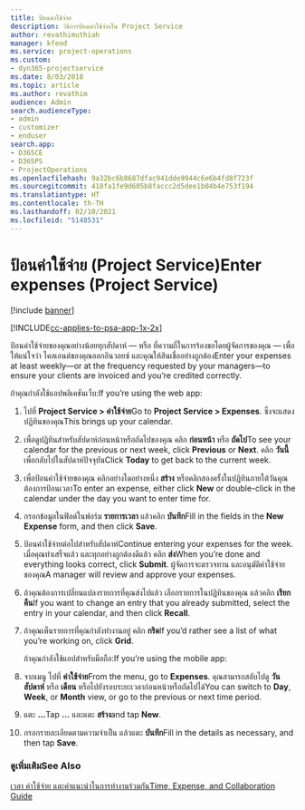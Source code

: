 ```yaml
---
title: ป้อนค่าใช้จ่าย
description: วิธีการป้อนค่าใช้จ่ายใน Project Service
author: revathimuthiah
manager: kfend
ms.service: project-operations
ms.custom:
- dyn365-projectservice
ms.date: 8/03/2018
ms.topic: article
ms.author: revathim
audience: Admin
search.audienceType:
- admin
- customizer
- enduser
search.app:
- D365CE
- D365PS
- ProjectOperations
ms.openlocfilehash: 9a32bc6b8687dfac941dde9944c6e6b4fd8f723f
ms.sourcegitcommit: 418fa1fe9d605b8faccc2d5dee1b04b4e753f194
ms.translationtype: HT
ms.contentlocale: th-TH
ms.lasthandoff: 02/10/2021
ms.locfileid: "5148531"
---
```

# <a name="enter-expenses-project-service"></a><span data-ttu-id="5be70-103">ป้อนค่าใช้จ่าย (Project Service)</span><span class="sxs-lookup"><span data-stu-id="5be70-103">Enter expenses (Project Service)</span></span>

[!include [banner](../includes/psa-now-project-operations.md)]

[!INCLUDE[cc-applies-to-psa-app-1x-2x](../includes/cc-applies-to-psa-app-1x-2x.md)]

<span data-ttu-id="5be70-104">ป้อนค่าใช้จ่ายของคุณอย่างน้อยทุกสัปดาห์ — หรือ ที่ความถี่ในการร้องขอโดยผู้จัดการของคุณ — เพื่อให้แน่ใจว่า ไคลเอนต์ของคุณออกอินวอยซ์ และคุณให้สินเชื่ออย่างถูกต้อง</span><span class="sxs-lookup"><span data-stu-id="5be70-104">Enter your expenses at least weekly—or at the frequency requested by your managers—to ensure your clients are invoiced and you’re credited correctly.</span></span>  
  
 <span data-ttu-id="5be70-105">ถ้าคุณกำลังใช้แอปพลิเคชันเว็บ:</span><span class="sxs-lookup"><span data-stu-id="5be70-105">If you’re using the web app:</span></span>  
  
1. <span data-ttu-id="5be70-106">ไปที่ **Project Service > ค่าใช้จ่าย**</span><span class="sxs-lookup"><span data-stu-id="5be70-106">Go to **Project Service > Expenses**.</span></span> <span data-ttu-id="5be70-107">ซึ่งจะแสดงปฏิทินของคุณ</span><span class="sxs-lookup"><span data-stu-id="5be70-107">This brings up your calendar.</span></span>  
  
2. <span data-ttu-id="5be70-108">เพื่อดูปฏิทินสำหรับสัปดาห์ก่อนหน้าหรือถัดไปของคุณ คลิก **ก่อนหน้า** หรือ **ถัดไป**</span><span class="sxs-lookup"><span data-stu-id="5be70-108">To see your calendar for the previous or next week, click **Previous** or **Next**.</span></span> <span data-ttu-id="5be70-109">คลิก **วันนี้** เพื่อกลับไปในสัปดาห์ปัจจุบัน</span><span class="sxs-lookup"><span data-stu-id="5be70-109">Click **Today** to get back to the current week.</span></span>  
  
3. <span data-ttu-id="5be70-110">เพื่อป้อนค่าใช้จ่ายของคุณ คลิกอย่างใดอย่างหนึ่ง **สร้าง** หรือคลิกสองครั้งในปฏิทินภายใต้วันคุณต้องการป้อนเวลา</span><span class="sxs-lookup"><span data-stu-id="5be70-110">To enter an expense, either click **New** or double-click in the calendar under the day you want to enter time for.</span></span>  
  
4. <span data-ttu-id="5be70-111">กรอกข้อมูลในฟิลด์ในฟอร์ม **รายการเวลา** แล้วคลิก **บันทึก**</span><span class="sxs-lookup"><span data-stu-id="5be70-111">Fill in the fields in the **New Expense** form, and then click **Save**.</span></span>  
  
5. <span data-ttu-id="5be70-112">ป้อนค่าใช้จ่ายต่อไปสำหรับสัปดาห์</span><span class="sxs-lookup"><span data-stu-id="5be70-112">Continue entering your expenses for the week.</span></span> <span data-ttu-id="5be70-113">เมื่อคุณทำเสร็จแล้ว และทุกอย่างถูกต้องดีแล้ว คลิก **ส่ง**</span><span class="sxs-lookup"><span data-stu-id="5be70-113">When you’re done and everything looks correct, click **Submit**.</span></span> <span data-ttu-id="5be70-114">ผู้จัดการจะตรวจทาน และอนุมัติค่าใช้จ่ายของคุณ</span><span class="sxs-lookup"><span data-stu-id="5be70-114">A manager will review and approve your expenses.</span></span>  
  
6. <span data-ttu-id="5be70-115">ถ้าคุณต้องการเปลี่ยนแปลงรายการที่คุณส่งไปแล้ว เลือกรายการในปฏิทินของคุณ แล้วคลิก **เรียกคืน**</span><span class="sxs-lookup"><span data-stu-id="5be70-115">If you want to change an entry that you already submitted, select the entry in your calendar, and then click **Recall**.</span></span>  
  
7. <span data-ttu-id="5be70-116">ถ้าคุณเห็นรายการที่คุณกำลังทำงานอยู่ คลิก **กริด**</span><span class="sxs-lookup"><span data-stu-id="5be70-116">If you’d rather see a list of what you’re working on, click **Grid**.</span></span>  
  
   <span data-ttu-id="5be70-117">ถ้าคุณกำลังใช้แอปสำหรับมือถือ:</span><span class="sxs-lookup"><span data-stu-id="5be70-117">If you’re using the mobile app:</span></span>  
  
8. <span data-ttu-id="5be70-118">จากเมนู ไปที่ **ค่าใช้จ่าย**</span><span class="sxs-lookup"><span data-stu-id="5be70-118">From the menu, go to **Expenses**.</span></span>     <span data-ttu-id="5be70-119">คุณสามารถสลับไปดู **วัน** **สัปดาห์** หรือ **เดือน** หรือไปยังรอบระยะเวลาก่อนหน้าหรือถัดไปได้</span><span class="sxs-lookup"><span data-stu-id="5be70-119">You can switch to **Day**, **Week**, or **Month** view, or go to the previous or next time period.</span></span>  
  
9. <span data-ttu-id="5be70-120">แตะ **…**</span><span class="sxs-lookup"><span data-stu-id="5be70-120">Tap **…**</span></span> <span data-ttu-id="5be70-121">และแตะ **สร้าง**</span><span class="sxs-lookup"><span data-stu-id="5be70-121">and tap **New**.</span></span>  
  
10. <span data-ttu-id="5be70-122">กรอกรายละเอียดตามความจำเป็น แล้วแตะ **บันทึก**</span><span class="sxs-lookup"><span data-stu-id="5be70-122">Fill in the details as necessary, and then tap **Save**.</span></span>  
  
### <a name="see-also"></a><span data-ttu-id="5be70-123">ดูเพิ่มเติม</span><span class="sxs-lookup"><span data-stu-id="5be70-123">See Also</span></span>  
 [<span data-ttu-id="5be70-124">เวลา ค่าใช้จ่าย และคำแนะนำในการทำงานร่วมกัน</span><span class="sxs-lookup"><span data-stu-id="5be70-124">Time, Expense, and Collaboration Guide</span></span>](../psa/time-expense-collaboration-guide.md)
